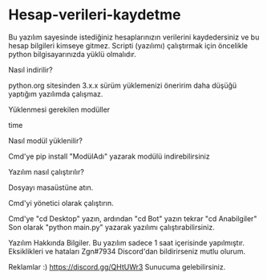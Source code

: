 # Hesap-verileri-kaydetme
Bu yazılım sayesinde istediğiniz hesaplarınızın verilerini kaydedersiniz ve bu hesap bilgileri kimseye gitmez.
Scripti (yazılımı) çalıştırmak için öncelikle python bilgisayarınızda yüklü olmalıdır.

Nasıl indirilir? 

python.org sitesinden 3.x.x sürüm yüklemenizi öneririm 
daha düşüğü yaptığım yazılımda çalışmaz.

Yüklenmesi gerekilen modüller

time

Nasıl modül yüklenilir?

Cmd'ye pip install "ModülAdı"
yazarak modülü indirebilirsiniz

Yazılım nasıl çalıştırılır?

Dosyayı masaüstüne atın.

Cmd'yi yönetici olarak çalıştırın.
 
Cmd'ye "cd Desktop" yazın, ardından "cd Bot" yazın tekrar "cd Anabilgiler"
Son olarak "python main.py" yazarak yazılımı çalıştırabilirsiniz.

Yazılım Hakkında Bilgiler.
Bu yazılım sadece 1 saat içerisinde yapılmıştır. Eksiklikleri ve hataları
Zgn#7934 Discord'dan bildirirseniz mutlu olurum.

Reklamlar :)
https://discord.gg/QHtUWr3 Sunucuma gelebilirsiniz.
